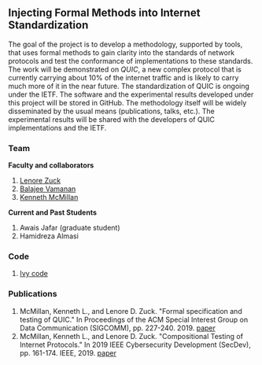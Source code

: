 ## Injecting Formal Methods into Internet Standardization

The goal of the project is to develop a methodology, supported by tools, that uses formal methods to gain clarity into the standards of network protocols and test the conformance of implementations to these standards. The work will be demonstrated on *QUIC*, a new complex protocol that is currently carrying about 10% of the internet traffic and is likely to carry much more of it in the near future. The standardization of QUIC is ongoing under the IETF. The software and the experimental results developed under this project will be stored in GitHub. The methodology itself will be widely disseminated by the usual means (publications, talks, etc.). The experimental results will be shared with the developers of QUIC implementations and the IETF. 

### Team 
**Faculty and collaborators**
1. [Lenore Zuck](https://www.cs.uic.edu/~lenore/)
2. [Balajee Vamanan](https://www.cs.uic.edu/~balajee/)
3. [Kenneth McMillan](https://www.mcmil.net)

**Current and Past Students**
1. Awais Jafar (graduate student)
2. Hamidreza Almasi 

### Code
1. [Ivy code](https://github.com/microsoft/ivy)

### Publications 
1. McMillan, Kenneth L., and Lenore D. Zuck. "Formal specification and testing of QUIC." In Proceedings of the ACM Special Interest Group on Data Communication (SIGCOMM), pp. 227-240. 2019. [paper](https://dl.acm.org/doi/10.1145/3341302.3342087)
2. McMillan, Kenneth L., and Lenore D. Zuck. "Compositional Testing of Internet Protocols." In 2019 IEEE Cybersecurity Development (SecDev), pp. 161-174. IEEE, 2019. [paper](https://ieeexplore.ieee.org/document/8901577)


